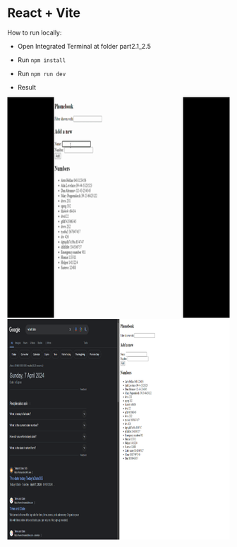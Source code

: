 # React + Vite

How to run locally: 
- Open Integrated Terminal at folder part2.1_2.5
- Run  `npm install`
- Run `npm run dev`
  
- Result
<img src=".\public\PhoneBookGiF.gif" width="800" height="500">
<img src=".\public\phonebook.png" width="800" height="500">

